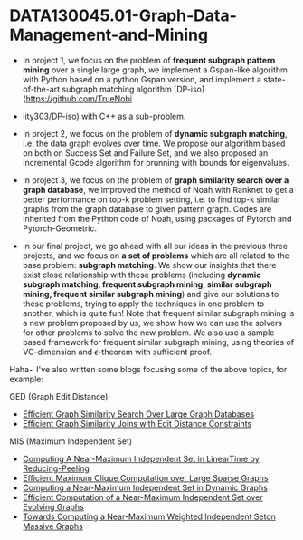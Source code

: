 # DATA130045.01-Graph-Data-Management-and-Mining

* In project 1, we focus on the problem of **frequent subgraph pattern mining** over a single large graph, we implement a Gspan-like algorithm with Python based on a python Gspan version, and implement a state-of-the-art subgraph matching algorithm [DP-iso](https://github.com/TrueNobi
* lity303/DP-iso) with C++ as a sub-problem.

* In project 2, we focus on the problem of **dynamic subgraph matching**, i.e. the data graph evolves over time. We propose our algorithm based on both on Success Set and Failure Set, and we also proposed an incremental Gcode algorithm for prunning with bounds for eigenvalues. 

* In project 3, we focus on the problem of **graph similarity search over a graph database**, we improved the method of Noah with Ranknet to get a better performance on top-k problem setting, i.e. to find top-k similar graphs from the graph database  to given pattern graph. Codes are inherited from the Python code of Noah, using packages of Pytorch and Pytorch-Geometric.

* In our final project, we go ahead with all our ideas in the previous three projects, and we focus on **a set of problems** which are all related to the base problem: **subgraph matching**. We show our insights that there exist close relationship with these problems (including **dynamic subgraph matching, frequent subgraph mining, similar subgraph mining, frequent similar subgraph mining**) and give our solutions to these problems, trying to apply the techniques in one problem to another, which is quite fun! Note that frequent similar subgraph mining is a new problem proposed by us, we show how we can use the solvers for other problems to solve the new problem. We also use a sample based framework for  frequent similar subgraph mining, using theories of VC-dimension and $\epsilon$-theorem with sufficient proof. 


Haha~ I've also written some blogs focusing some of the above topics, for example:

GED (Graph Edit Distance)
  * [Efficient Graph Similarity Search Over Large Graph Databases](https://truenobility303.github.io/HybridGED/)
  * [Efficient Graph Similarity Joins with Edit Distance Constraints](https://truenobility303.github.io/GSimJoin/)
  
MIS (Maximum Independent Set)
  * [Computing A Near-Maximum Independent Set in LinearTime by Reducing-Peeling](https://truenobility303.github.io/Reducing-Peeling/)
  * [Efficient Maximum Clique Computation over Large Sparse Graphs](https://truenobility303.github.io/MCCtoKCF/)
  * [Computing a Near-Maximum Independent Set in Dynamic Graphs](https://truenobility303.github.io/DGMIS/)
  * [Efficient Computation of a Near-Maximum Independent Set over Evolving Graphs](https://truenobility303.github.io/Dynamic-MIS/)
  * [Towards Computing a Near-Maximum Weighted Independent Seton Massive Graphs](https://truenobility303.github.io/NearMWIS/)
